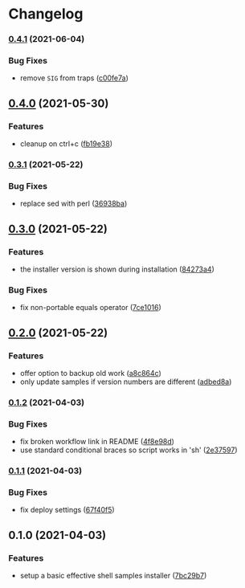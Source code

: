 # Changelog

### [0.4.1](https://www.github.com/dwmkerr/effective-shell-installer/compare/v0.4.0...v0.4.1) (2021-06-04)


### Bug Fixes

* remove `SIG` from traps ([c00fe7a](https://www.github.com/dwmkerr/effective-shell-installer/commit/c00fe7a000aff7135e8e93b7fcd8143f2254e674))

## [0.4.0](https://www.github.com/dwmkerr/effective-shell-installer/compare/v0.3.1...v0.4.0) (2021-05-30)


### Features

* cleanup on ctrl+c ([fb19e38](https://www.github.com/dwmkerr/effective-shell-installer/commit/fb19e38ae61848c3394dd7906ec9155bb97716ff))

### [0.3.1](https://www.github.com/dwmkerr/effective-shell-installer/compare/v0.3.0...v0.3.1) (2021-05-22)


### Bug Fixes

* replace sed with perl ([36938ba](https://www.github.com/dwmkerr/effective-shell-installer/commit/36938ba5b25ef7b9897b20caee378977041466b5))

## [0.3.0](https://www.github.com/dwmkerr/effective-shell-installer/compare/v0.2.0...v0.3.0) (2021-05-22)


### Features

* the installer version is shown during installation ([84273a4](https://www.github.com/dwmkerr/effective-shell-installer/commit/84273a4dbb6ffe4c796eec94d9ade6043ed17c99))


### Bug Fixes

* fix non-portable equals operator ([7ce1016](https://www.github.com/dwmkerr/effective-shell-installer/commit/7ce10167fca7c55cedd146f10e5eb5bb039d46a5))

## [0.2.0](https://www.github.com/dwmkerr/effective-shell-installer/compare/v0.1.2...v0.2.0) (2021-05-22)


### Features

* offer option to backup old work ([a8c864c](https://www.github.com/dwmkerr/effective-shell-installer/commit/a8c864c148342c4268d109c0b8b27c67f1efae90))
* only update samples if version numbers are different ([adbed8a](https://www.github.com/dwmkerr/effective-shell-installer/commit/adbed8a81b0f994c0ede3a65dcae4e26605c3088))

### [0.1.2](https://www.github.com/dwmkerr/effective-shell-installer/compare/v0.1.1...v0.1.2) (2021-04-03)


### Bug Fixes

* fix broken workflow link in README ([4f8e98d](https://www.github.com/dwmkerr/effective-shell-installer/commit/4f8e98dc403b1bc98f647edddb50158d4c7610d1))
* use standard conditional braces so script works in 'sh' ([2e37597](https://www.github.com/dwmkerr/effective-shell-installer/commit/2e37597e65d7c7499f5644bb3b692e260a33fad7))

### [0.1.1](https://www.github.com/dwmkerr/effective-shell-installer/compare/v0.1.0...v0.1.1) (2021-04-03)


### Bug Fixes

* fix deploy settings ([67f40f5](https://www.github.com/dwmkerr/effective-shell-installer/commit/67f40f577146afd4896337f0b726b19d164a257c))

## 0.1.0 (2021-04-03)


### Features

* setup a basic effective shell samples installer ([7bc29b7](https://www.github.com/dwmkerr/effective-shell-installer/commit/7bc29b7387f861aad43721f8e6cd17552982d019))
